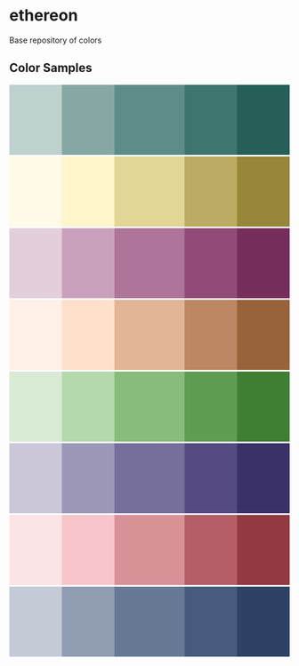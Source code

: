 # ethereon
Base repository of colors

## Color Samples

![](samples/teal.png)
![](samples/yellow.png)
![](samples/pink.png)
![](samples/orange.png)
![](samples/green.png)
![](samples/purple.png)
![](samples/red.png)
![](samples/blue.png)
